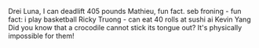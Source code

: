 Drei Luna, I can deadlift 405 pounds
 Mathieu, fun fact.
seb froning - fun fact: i play basketball
Ricky Truong - can eat 40 rolls at sushi ai
Kevin Yang
Did you know that a crocodile cannot stick its tongue out? It's physically impossible for them!